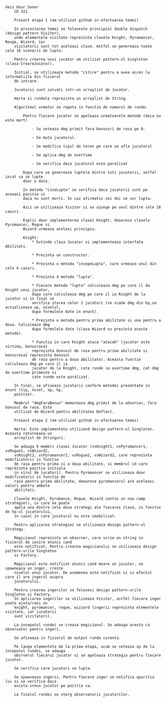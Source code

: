     Veis Onur Sener
        CD 321

        Proiect etapa 1 (am utilizat github in efectuarea temei)

        In proiectarea temei se foloseste principiul double dispatch (design pattern Visitor),
        unde elementele vizitate reprezinta clasele Knight, Pyromancer, Rouge, Wizard, iar
        vizitatorii sunt tot aceleasi clase. Astfel se genereaza toate cele 16 scenarii de lupta.

        Pentru crearea unui jucator am utilizat pattern-ul Singleton (clasa CreareJucator).

        Initial, se utilizeaza metoda "citire" pentru a avea acces la informatiile din fisierul
        de intrare.

        Jucatorii sunt salvati intr-un arraylist de Jucator.

        Harta si rundele reprezinta un arraylist de String.

        Algoritmul urmator se repeta in functie de numarul de runde:

            Pentru fiecare jucator se apeleaza urmatoarele metode (daca nu este mort)

                - Se seteaza dmg primit fara bonusuri de rasa pe 0.

                - Se muta jucatorul.

                - Se modifica tipul de teren pe care se afla jucatorul

                - Se aplica dmg de overtime

                - Se verifica daca jucatorul este paralizat

            Dupa care se genereaza luptele dintre toti jucatorii, astfel incat sa se lupte
            doar o data.

            In metoda "cineLupta" se verifica daca jucatorii sunt pe aceeasi pozitie si
            daca nu sunt morti. In caz afirmativ cei doi se vor lupta.

            Aici se utilizeaza Visitor si se ajunge pe unul dintre cele 16 cazuri.

            Explic doar implementerea clasei Knight, deoarece clasele Pyromancer, Rogue si
            Wizard urmeaza acelasi principiu.

            Knight:
                * Extinde clasa Jucator si implementeaza interfata Abilitati.

                * Prezinta un constructor.

                * Prezinta o metoda "incepeLupta", care urmeaza unul din cele 4 cazuri.

                * Prezinta 4 metode "lupta".

                * Fiecare metoda "lupta" calculeaza dmg pe care il da Knight unui jucator,
                dupa care calculeaza dmg pe care il ia Knight de la jucator si in final se
                verifica starea celor 2 jucatori (se scade dmg din hp,se actualizeaza xp, nivelul,
                dupa formulele date in enunt).

                * Prezinta o metoda pentru prima abilitate si una pentru a doua. Calculeaza dmg
                dupa formulele date (clasa Wizard nu prezinta aceste metode).

                * Functia in care Knight ataca "atacaK" (jucator este victima, bonusrasa1
                reprezinta bonusul de rasa pentru prima abilitate si bonusrasa2 reprezinta bonusul
                de rasa pentru a doua abilitate). Aceasta functie calculeaza dmg pe care il ia
                jucator de la Knight, cate runde ia overtime dmg, cat dmg de overtime primeste si
                cate runde este paralizat.

        In final, se afiseaza jucatorii conform metodei prezentate in enunt (tip, nivel, xp, hp,
        pozitie).

        Membrul "dmgFaraBonus" memoreaza dmg primit de la adversar, fara bonusul de rasa. Este
        utilizat de Wizard pentru abilitatea Deflect.
        
        Proiect etapa 2 (am utilizat github in efectuarea temei)
        
        Harta: Este implementata utilizand design pattern-ul Singleton. Aceasta returneaza un 
        arraylist de Stringuri.
        
        Se adauga 9 membri clasei Jucator (vsKnight1, vsPyromancer1, vsRogue1, vsWizard1,
        vsKnight2, vsPyromancer2, vsRogue2, vsWizard2, care reprezinta modificatorii in functie
        de rasa pentru prima si a doua abilitate, si membrul id care reprezinta pozitia initiala
        in sirul de jucatori). Pentru Pyromancer se utilizeaza doar modificatorii in functie de 
        rasa pentru prima abilitate, deoarece pyromancerul are aceleasi valori pentru ambele
        abilitati.
        
        Clasele Knight, Pyromance, Rogue, Wizard contin un nou camp strategie(), in care se poate
        apela una dintre cele doua strategi ale fiecarei clase, in functie de hp-ul jucatorului,
        in cazul in care jucatorul nu este imobilizat.
        
        Pentru aplicarea strategiei se utilizeaza design pattern-ul Strategy.
        
        Magicianul reprezinta un observer, care scrie un string in fisierul de iesire atunci cand
        este notificat. Pentru crearea magicianului se utilizeaza design pattern-urile Singleton 
        si Factory.
        
        Magicianul este notificat atunci cand moare un jucator, se spawneaza un inger, creste 
        nivelul unui jucator. De asemenea este notificat si cu efectul care il are ingerul asupra
        jucatorului.
        
        Pentru crearea ingerilor se folosesc design pattern-urile Singleton si Factory.
        In aplicarea ingerilor se utilizeaza Visitor, astfel fiecare inger poate ajuta/rani un
        knight, pyromancer, rogue, wizzard (ingerii reprezinta elementele vizitate, iar jucatorii
        sunt vizitatori).
        
        La inceputul rundei se creaza magicianul. Se adauga acesta ca observator pentru ingeri.
        
        Se afiseaza in fisierul de output runda curenta.
        
        Pe langa elementele de la prima etapa, acum se seteaza xp de la inceputul rundei, se adauga
        obsrverul fiecarui jucator si se apeleaza strategia pentru fiecare jucator.
        
        Se verifica care jucatori se lupta.
        
        Se spawneaza ingerii. Pentru fiecare inger se notifica aparitia lui si se verifica daca
        exista vreun jucator pe pozitia sa.
        
        La finalul rundei se sterg observatorii jucatorilor.
        
        
         











